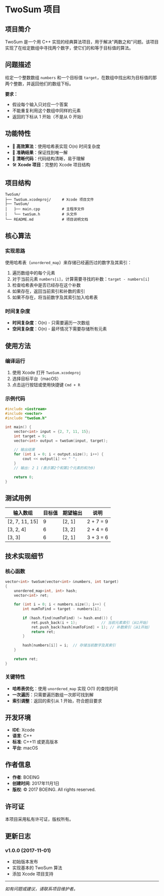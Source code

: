 # TwoSum 项目

## 项目简介

TwoSum 是一个用 C++ 实现的经典算法项目，用于解决"两数之和"问题。该项目实现了在给定数组中寻找两个数字，使它们的和等于目标值的算法。

## 问题描述

给定一个整数数组 `numbers` 和一个目标值 `target`，在数组中找出和为目标值的那两个整数，并返回他们的数组下标。

**要求：**
- 假设每个输入只对应一个答案
- 不能重复利用这个数组中同样的元素
- 返回的下标从 1 开始（不是从 0 开始）

## 功能特性

- 🚀 **高效算法**：使用哈希表实现 O(n) 时间复杂度
- 🎯 **准确结果**：保证找到唯一解
- 📝 **清晰代码**：代码结构清晰，易于理解
- 🛠️ **Xcode 项目**：完整的 Xcode 项目结构

## 项目结构

```
TwoSum/
├── TwoSum.xcodeproj/     # Xcode 项目文件
├── TwoSum/
│   ├── main.cpp          # 主程序文件
│   └── twoSum.h          # 头文件
└── README.md             # 项目说明文档
```

## 核心算法

### 实现思路

使用哈希表（`unordered_map`）来存储已经遍历过的数字及其索引：

1. 遍历数组中的每个元素
2. 对于当前元素 `numbers[i]`，计算需要寻找的补数：`target - numbers[i]`
3. 检查哈希表中是否已经存在这个补数
4. 如果存在，返回当前索引和补数的索引
5. 如果不存在，将当前数字及其索引加入哈希表

### 时间复杂度

- **时间复杂度**：O(n) - 只需要遍历一次数组
- **空间复杂度**：O(n) - 最坏情况下需要存储所有元素

## 使用方法

### 编译运行

1. 使用 Xcode 打开 `TwoSum.xcodeproj`
2. 选择目标平台（macOS）
3. 点击运行按钮或使用快捷键 `Cmd + R`

### 示例代码

```cpp
#include <iostream>
#include <vector>
#include "twoSum.h"

int main() {
    vector<int> input = {2, 7, 11, 15};
    int target = 9;
    vector<int> output = twoSum(input, target);
    
    // 输出结果
    for (int i = 0; i < output.size(); i++) {
        cout << output[i] << " ";
    }
    // 输出: 2 1 (表示第2个和第1个元素的和为9)
    
    return 0;
}
```

## 测试用例

| 输入数组 | 目标值 | 期望输出 | 说明 |
|---------|--------|----------|------|
| [2, 7, 11, 15] | 9 | [2, 1] | 2 + 7 = 9 |
| [3, 2, 4] | 6 | [3, 2] | 2 + 4 = 6 |
| [3, 3] | 6 | [2, 1] | 3 + 3 = 6 |

## 技术实现细节

### 核心函数

```cpp
vector<int> twoSum(vector<int> &numbers, int target)
{
    unordered_map<int, int> hash;
    vector<int> ret;
    
    for (int i = 0; i < numbers.size(); i++) {
        int numToFind = target - numbers[i];
        
        if (hash.find(numToFind) != hash.end()) {
            ret.push_back(i + 1);           // 当前元素索引（从1开始）
            ret.push_back(hash[numToFind] + 1); // 补数索引（从1开始）
            return ret;
        }
        
        hash[numbers[i]] = i;  // 存储当前数字及其索引
    }
    
    return ret;
}
```

### 关键特性

- **哈希表优化**：使用 `unordered_map` 实现 O(1) 的查找时间
- **一次遍历**：只需要遍历数组一次即可找到解
- **索引调整**：返回的索引从 1 开始，符合题目要求

## 开发环境

- **IDE**: Xcode
- **语言**: C++
- **标准**: C++11 或更高版本
- **平台**: macOS

## 作者信息

- **作者**: BOEING
- **创建时间**: 2017年11月1日
- **版权**: © 2017 BOEING. All rights reserved.

## 许可证

本项目采用私有许可证，版权所有。

## 更新日志

### v1.0.0 (2017-11-01)
- 初始版本发布
- 实现基本的 TwoSum 算法
- 添加 Xcode 项目支持

---

*如有问题或建议，请联系项目维护者。*